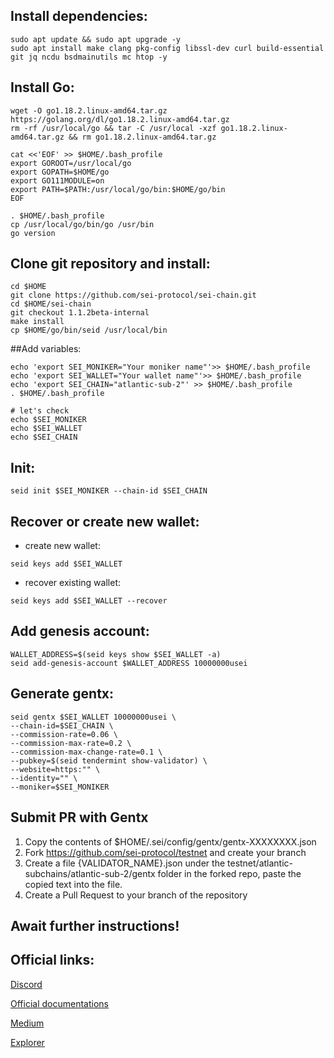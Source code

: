 ## Install dependencies:
```
sudo apt update && sudo apt upgrade -y
sudo apt install make clang pkg-config libssl-dev curl build-essential git jq ncdu bsdmainutils mc htop -y
```
## Install Go:
```
wget -O go1.18.2.linux-amd64.tar.gz https://golang.org/dl/go1.18.2.linux-amd64.tar.gz
rm -rf /usr/local/go && tar -C /usr/local -xzf go1.18.2.linux-amd64.tar.gz && rm go1.18.2.linux-amd64.tar.gz

cat <<'EOF' >> $HOME/.bash_profile
export GOROOT=/usr/local/go
export GOPATH=$HOME/go
export GO111MODULE=on
export PATH=$PATH:/usr/local/go/bin:$HOME/go/bin
EOF

. $HOME/.bash_profile
cp /usr/local/go/bin/go /usr/bin
go version
```
## Clone git repository and install:
```
cd $HOME
git clone https://github.com/sei-protocol/sei-chain.git
cd $HOME/sei-chain
git checkout 1.1.2beta-internal
make install
cp $HOME/go/bin/seid /usr/local/bin
```
##Add variables:
```
echo 'export SEI_MONIKER="Your moniker name"'>> $HOME/.bash_profile
echo 'export SEI_WALLET="Your wallet name"'>> $HOME/.bash_profile
echo 'export SEI_CHAIN="atlantic-sub-2"' >> $HOME/.bash_profile
. $HOME/.bash_profile

# let's check
echo $SEI_MONIKER
echo $SEI_WALLET
echo $SEI_CHAIN
```
## Init:
```
seid init $SEI_MONIKER --chain-id $SEI_CHAIN
```
## Recover or create new wallet:
* create new wallet:
```
seid keys add $SEI_WALLET
```
* recover existing wallet:
```
seid keys add $SEI_WALLET --recover
```
## Add genesis account:
```
WALLET_ADDRESS=$(seid keys show $SEI_WALLET -a)
seid add-genesis-account $WALLET_ADDRESS 10000000usei
```
## Generate gentx:
```
seid gentx $SEI_WALLET 10000000usei \
--chain-id=$SEI_CHAIN \
--commission-rate=0.06 \
--commission-max-rate=0.2 \
--commission-max-change-rate=0.1 \
--pubkey=$(seid tendermint show-validator) \
--website=https:"" \
--identity="" \
--moniker=$SEI_MONIKER
```
## Submit PR with Gentx
1. Copy the contents of $HOME/.sei/config/gentx/gentx-XXXXXXXX.json
2. Fork https://github.com/sei-protocol/testnet and create your branch 
3. Create a file {VALIDATOR_NAME}.json under the testnet/atlantic-subchains/atlantic-sub-2/gentx folder in the forked repo, paste the copied text into the file.
4. Create a Pull Request to your branch of the repository

## Await further instructions!

## Official links:

[Discord](https://discord.gg/4XD3PnhH)

[Official documentations](https://docs.seinetwork.io/nodes-and-validators/joining-testnets)

[Medium](https://medium.com/@seinetwork)

[Explorer](https://sei.explorers.guru/validators)
